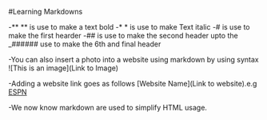 

#Learning Markdowns


-** ** is use to make a text bold
-* * is use to make Text italic
-# is use to make the first hearder
-## is use to make the second header 
upto the 
_###### use to make the 6th and final header

-You can also insert a photo into a website using markdown by using syntax ![This is an image](Link to Image)

-Adding a website link goes as follows [Website Name](Link to website).e.g [ESPN](https://www.espn.com/)

-We now know markdown are used to simplify HTML usage.

